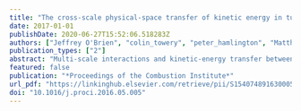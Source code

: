 ```yaml
---
title: "The cross-scale physical-space transfer of kinetic energy in turbulent premixed flames"
date: 2017-01-01
publishDate: 2020-06-27T15:52:06.518283Z
authors: ["Jeffrey O'Brien", "colin_towery", "peter_hamlington", "Matthias Ihme", "Alexei Poludnenko", "Javier Urzay"]
publication_types: ["2"]
abstract: "Multi-scale interactions and kinetic-energy transfer between turbulence and flames are fundamental to understanding and modeling premixed turbulent reacting flows. In order to investigate these phenomena, direct numerical simulations of a turbulent premixed flame are analyzed in this study. The results reveal a flux of kinetic energy that involves a cross-scale transfer through the turbulence cascade and whose prevailing direction in the flame brush is from subgrid to resolved scales. The root cause of this reversal in energy transfer, termed subgrid-scale (SGS) backscatter, is the effect of thermal expansion in the subgrid scales, by which small amounts of enthalpy created by combustion heat release are transformed into small-scale kinetic energy by means of the SGS pressure-gradient velocity correlation. The resulting overload of SGS kinetic energy is transferred to the resolved scales through SGS backscatter. This cross-scale flux of energy, along with a larger one that relies on large-scale quantities only and does not involve the energy cascade, describes the transformation of combustion heat release into kinetic energy in the turbulent premixed flame. Based on scaling analyses, it is theorized that the contribution of the cross-scale flux to the total kinetic-energy augmentation vanishes in combustion regimes in which the flame-transit time is too short to allow for activation of the non-linear convective mechanisms of the energy cascade."
featured: false
publication: "*Proceedings of the Combustion Institute*"
url_pdf: "https://linkinghub.elsevier.com/retrieve/pii/S1540748916300050"
doi: "10.1016/j.proci.2016.05.005"
---
```


